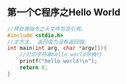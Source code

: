 ## 第一个C程序之Hello World

```C
//预处理指令之头文件包含引用。
#include <stdio.h>
//主方法， 返回值为没有返回值。
int main(int arg, char *argv[]){
    //打印字符串hello world并换行
    printf("hello world!\n");
    return 0;
}
```